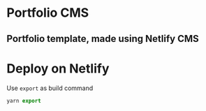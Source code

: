 # Portfolio CMS
## Portfolio template, made using Netlify CMS

# Deploy on Netlify

Use  `export` as build command
 
```js
yarn export
```
 